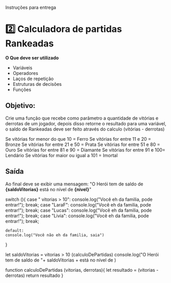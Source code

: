 Instruções para entrega
 # 2️⃣ Calculadora de partidas Rankeadas
**O Que deve ser utilizado**

- Variáveis
- Operadores
- Laços de repetição
- Estruturas de decisões
- Funções

## Objetivo:

Crie uma função que recebe como parâmetro a quantidade de vitórias e derrotas de um jogador,
depois disso retorne o resultado para uma variável, o saldo de Rankeadas deve ser feito através do calculo (vitórias - derrotas)

Se vitórias for menor do que 10 = Ferro
Se vitórias for entre 11 e 20 = Bronze
Se vitórias for entre 21 e 50 = Prata
Se vitórias for entre 51 e 80 = Ouro
Se vitórias for entre 81 e 90 = Diamante
Se vitórias for entre 91 e 100= Lendário
Se vitórias for maior ou igual a 101 = Imortal

## Saída

Ao final deve se exibir uma mensagem:
"O Herói tem de saldo de **{saldoVitorias}** está no nível de **{nivel}**"
 


 switch (){
    case " vitorias > 10":
    console.log("Você eh da familia, pode entrar!");
    break; 
    case "LaraF":
    console.log("Você eh da familia, pode entrar!");
    break;
    case "Lucas":
    console.log("Você eh da familia, pode entrar!");
    break;
    case "Livia":
    console.log("Você eh da familia, pode entrar!");
    break;
    
    default:
    console.log("Você não eh da familia, saia")
}


let saldoVitorias = vitorias > 10 (calculoDePartidas)
console.log("O Herói tem de saldo de "+ saldoVitorias + está no nível de )


function calculoDePartidas (vitorias, derrotas){
    let resultado = (vitorias - derrotas)
    return resultado
}